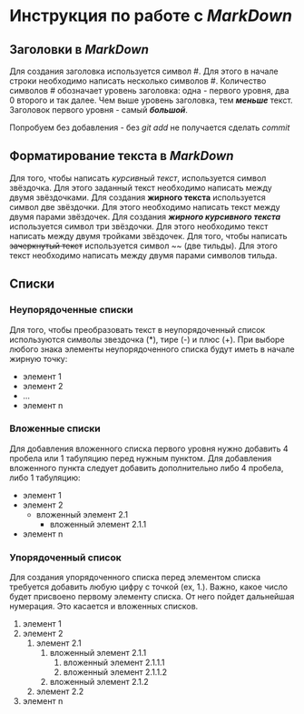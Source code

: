 # Инструкция по работе с *MarkDown*


## Заголовки в *MarkDown*
Для создания заголовка используется символ #. Для этого в начале строки необходимо написать несколько символов #. Количество символов # обозначает уровень заголовка: одна - первого уровня, два 0 второго и так далее. Чем выше уровень заголовка, тем ***меньше*** текст. Заголовок первого уровня - самый ***большой***.

Попробуем без добавления - без *git add* не получается сделать *commit*

## Форматирование текста в *MarkDown*
Для того, чтобы написать *курсивный текст*, используется символ звёздочка. Для этого заданный текст необходимо написать между двумя звёздочками. Для создания **жирного текста** используется символ две звёздочки. Для этого необходимо написать текст между двумя парами звёздочек. Для создания ***жирного курсивного текста*** используется символ три звёздочки. Для этого необходимо текст написать между двумя тройками звёздочек. Для того, чтобы написать ~~зачеркнутый текст~~ используется символ ~~ (две тильды). Для этого текст необходимо написать между двумя парами символов тильда.

## Списки

### Неупорядоченные списки

Для того, чтобы преобразовать текст в неупорядоченный список 
используются символы звездочка (*), тире (-) и плюс (+). При выборе любого знака элементы неупорядоченного списка будут иметь в начале жирную точку:

- элемент 1
- элемент 2
- ...
- элемент n

### Вложенные списки 
Для добавления вложенного списка первого уровня нужно добавить 4 пробела или 1 табуляцию перед нужным пунктом. Для добавления вложенного пункта следует добавить дополнительно либо 4 пробела, либо 1 табуляцию:

* элемент 1
* элемент 2
    * вложенный элемент 2.1
        * вложенный элемент 2.1.1
* элемент n

### Упорядоченный список
Для создания упорядоченного списка перед элементом списка требуется добавить любую цифру с точкой (ex, 1.). Важно, какое число будет присвоено первому элементу списка. От него пойдет дальнейшая нумерация. Это касается и вложенных списков.

1. элемент 1
30. элемент 2
    1. элемент 2.1
        1. вложенный элемент 2.1.1
            1. вложенный элемент 2.1.1.1
            2. вложенный элемент 2.1.1.2
        1. вложенный элемент 2.1.2
    2. элемент 2.2
0. элемент n